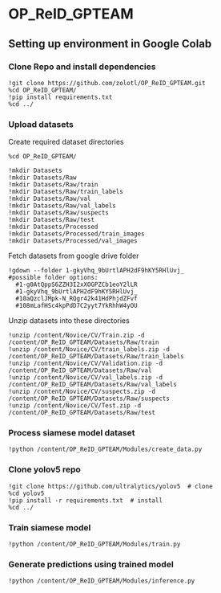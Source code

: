 # OP_ReID_GPTEAM

## Setting up environment in Google Colab
### Clone Repo and install dependencies
```shell
!git clone https://github.com/zolotl/OP_ReID_GPTEAM.git
%cd OP_ReID_GPTEAM/
!pip install requirements.txt
%cd ../
```

### Upload datasets
Create required dataset directories
```shell
%cd OP_ReID_GPTEAM/

!mkdir Datasets
!mkdir Datasets/Raw
!mkdir Datasets/Raw/train
!mkdir Datasets/Raw/train_labels
!mkdir Datasets/Raw/val
!mkdir Datasets/Raw/val_labels
!mkdir Datasets/Raw/suspects
!mkdir Datasets/Raw/test
!mkdir Datasets/Processed
!mkdir Datasets/Processed/train_images
!mkdir Datasets/Processed/val_images
```
Fetch datasets from google drive folder
```shell
!gdown --folder 1-gkyVhq_9bUrtlAPH2dF9hKY5RHlUvj_
#possible folder options: 
  #1-g0AtQppS6ZZH3I2xXOGPZCb1eoY2lLR
  #1-gkyVhq_9bUrtlAPH2dF9hKY5RHlUvj_
  #10aQzclJMpk-N_RQgr42k41HdPhjdZFvf
  #108mLafHSc4kpPdD7C2yyt7YkRhhW4yOU
```

Unzip datasets into these directories
```shell
!unzip /content/Novice/CV/Train.zip -d /content/OP_ReID_GPTEAM/Datasets/Raw/train
!unzip /content/Novice/CV/train_labels.zip -d /content/OP_ReID_GPTEAM/Datasets/Raw/train_labels
!unzip /content/Novice/CV/Validation.zip -d /content/OP_ReID_GPTEAM/Datasets/Raw/val
!unzip /content/Novice/CV/val_labels.zip -d /content/OP_ReID_GPTEAM/Datasets/Raw/val_labels
!unzip /content/Novice/CV/suspects.zip -d /content/OP_ReID_GPTEAM/Datasets/Raw/suspects
!unzip /content/Novice/CV/Test.zip -d /content/OP_ReID_GPTEAM/Datasets/Raw/test
```

### Process siamese model dataset
```shell
!python /content/OP_ReID_GPTEAM/Modules/create_data.py
```

### Clone yolov5 repo
```shell
!git clone https://github.com/ultralytics/yolov5  # clone
%cd yolov5
!pip install -r requirements.txt  # install
%cd ../
```

### Train siamese model
```shell
!python /content/OP_ReID_GPTEAM/Modules/train.py
```

### Generate predictions using trained model
```shell
!python /content/OP_ReID_GPTEAM/Modules/inference.py
```
